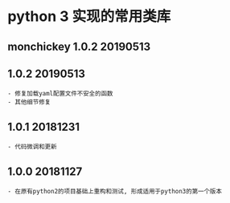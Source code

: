 # python 3 实现的常用类库
## monchickey 1.0.2 20190513

## 1.0.2 20190513
    - 修复加载yaml配置文件不安全的函数
    - 其他细节修复

## 1.0.1 20181231
    - 代码微调和更新

## 1.0.0 20181127
    - 在原有python2的项目基础上重构和测试, 形成适用于python3的第一个版本

